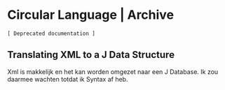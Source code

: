 ﻿Circular Language | Archive
===========================

`[ Deprecated documentation ]`

Translating XML to a J Data Structure
-------------------------------------

Xml is makkelijk en het kan worden omgezet naar een J Database. Ik zou daarmee wachten totdat ik Syntax af heb.